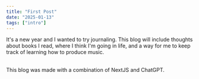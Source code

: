 ```yaml
---
title: "First Post"
date: "2025-01-13"
tags: ["intro"]
---
```


It's a new year and I wanted to try journaling. This blog will include thoughts about books I read, where I think I'm going in life, and a way for me to keep track of learning how to produce music.<br><br>

This blog was made with a combination of NextJS and ChatGPT.

